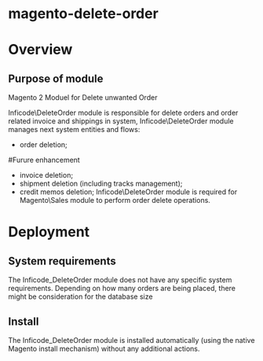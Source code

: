 # magento-delete-order

# Overview
## Purpose of module

Magento 2 Moduel for Delete unwanted Order 

Inficode\DeleteOrder module is responsible for delete orders and order related invoice and shippings in system,
Inficode\DeleteOrder module manages next system entities and flows:
* order deletion;

#Furure enhancement 
* invoice deletion;
* shipment deletion (including tracks management);
* credit memos deletion;
Inficode\DeleteOrder module is required for Magento\Sales module to perform order delete operations.

# Deployment
## System requirements

The Inficode_DeleteOrder module does not have any specific system requirements.
Depending on how many orders are being placed, there might be consideration for the database size

## Install
The Inficode_DeleteOrder module is installed automatically (using the native Magento install mechanism) without any additional actions.

